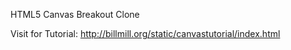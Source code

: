 HTML5 Canvas Breakout Clone

Visit for Tutorial:
http://billmill.org/static/canvastutorial/index.html